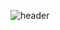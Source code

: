 ![header](https://capsule-render.vercel.app/api?type=waving&color=86B05D&height=250&section=header&text=Hi!%20I'm%20Woojiyeong&fontSize=50&fontColor=ffffff)



